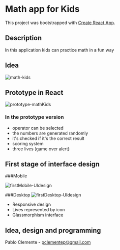 # Math app for Kids

This project was bootstrapped with [Create React App](https://github.com/facebook/create-react-app).

## Description

In this application kids can practice math in a fun way

## Idea
![math-kids](https://user-images.githubusercontent.com/52505789/135191994-1175cfa1-ca8a-4822-b79d-fb9162332cb4.jpg)

## Prototype in React
![prototype-mathKids](https://user-images.githubusercontent.com/52505789/135192257-1d36523f-d481-48ec-a8db-0b295efc29b2.png)

### In the prototype version
* operator can be selected
* the numbers are generated randomly
* it's checked if it's the correct result
* scoring system
* three lives (game over alert)

## First stage of interface design
###Mobile

![firstMobile-UIdesign](https://user-images.githubusercontent.com/52505789/135696957-c886b525-d8e4-4820-86e7-11a023502356.jpg)

###Desktop
![firstDesktop-UIdesign](https://user-images.githubusercontent.com/52505789/135696983-d2461b3b-eef4-4865-82bc-3d269904e68d.jpg)

* Responsive design
* Lives represented by icon
* Glassmorphism interface

## Idea, design and programming
Pablo Clemente - pclementep@gmail.com

